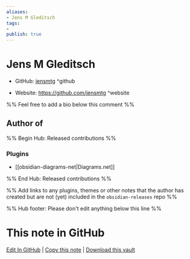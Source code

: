 ```yaml
---
aliases:
- Jens M Gleditsch
tags:
- 
publish: true
---
```


# Jens M Gleditsch

- GitHub: [jensmtg](https://github.com/jensmtg/) ^github
<!-- - Discord: `@` ^discord-->
- Website: <https://github.com/jensmtg> ^website
<!-- - [[Publish sites|Publish site]]: <https://> ^publish-->

%% Feel free to add a bio below this comment %%


## Author of

%% Begin Hub: Released contributions %%
### Plugins
- [[obsidian-diagrams-net|Diagrams.net]]

%% End Hub: Released contributions %%

%% Add links to any plugins, themes or other notes that the author has created but are not (yet) included in the `obsidian-releases` repo %%

<!--
### Unlisted plugins
-->

<!--
### Others
-->

<!--
## Sponsor this author
-->

<!-- - [[GitHub sponsors]]: [Sponsor @jensmtg on GitHub Sponsors](https://github.com/sponsors/jensmtg) ^github-sponsor-->
<!-- - [[Buy me a coffee]]: <https://> ^buy-me-a-coffee-->
<!-- - [[PayPal]]: <https://> ^paypal-->
<!-- - [[Patreon]]: <https://> ^patreon-->

<!--
## Follow this author
-->

<!-- - [[YouTube Channels|On YouTube]]: <https://> ^youtube-->
<!-- - Twitter: <https://> ^twitter-->
<!-- - ... -->

%% Hub footer: Please don't edit anything below this line %%

# This note in GitHub

<span class="git-footer">[Edit In GitHub](https://github.dev/obsidian-community/obsidian-hub/blob/main/01%20-%20Community/People/jensmtg.md "git-hub-edit-note") | [Copy this note](https://raw.githubusercontent.com/obsidian-community/obsidian-hub/main/01%20-%20Community/People/jensmtg.md "git-hub-copy-note") | [Download this vault](https://github.com/obsidian-community/obsidian-hub/archive/refs/heads/main.zip "git-hub-download-vault") </span>
